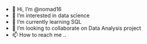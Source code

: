- 👋 Hi, I’m @nomad16
- 👀 I’m interested in data science
- 🌱 I’m currently learning SQL
- 💞️ I’m looking to collaborate on Data Analysis project
- 📫 How to reach me ..

<!---
nomad16/nomad16 is a ✨ special ✨ repository because its `README.md` (this file) appears on your GitHub profile.
You can click the Preview link to take a look at your changes.
--->
